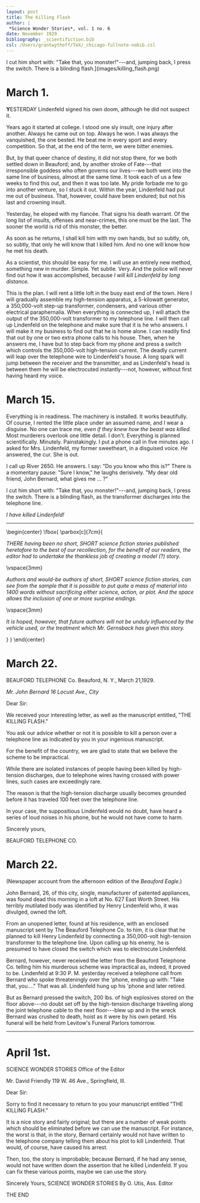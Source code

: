 ```yaml
---
layout: post
title: The Killing Flash
author: |
 *Science Wonder Stories*, vol. 1 no. 6
date: November 1929
bibliography: _scientifiction.bib
csl: /Users/grantwythoff/TeX/_chicago-fullnote-nobib.csl
---
```


I cut him short with: "Take that, you monster!"---and, jumping back, I press the switch. There is a blinding flash.](images/killing_flash.png)

# March 1.

**Y**ESTERDAY Lindenfeld signed his own doom, although he did not suspect it.

Years ago it started at college. I stood one sly insult, one injury after another. Always he came out on top. Always he won. I was always the vanquished, the one bested. He beat me in every sport and every competition. So that, at the end of the term, we were bitter enemies.

But, by that queer chance of destiny, it did not stop there, for we both settled down in Beauford; and, by another stroke of Fate---that irresponsible goddess who often governs our lives---we both went into the same line of business, almost at the same time. It took each of us a few weeks to find this out, and then it was too late. My pride forbade me to go into another venture, so I stuck it out. Within the year, Lindenfeld had put me out of business. That, however, could have been endured; but not his last and crowning insult.

Yesterday, he eloped with my fiancée. That signs his death warrant. Of the long list of insults, offenses and near-crimes, this one must be the last. The sooner the world is rid of this monster, the better.

As soon as he returns, I shall kill him with my own hands, but so subtly, oh, so subtly, that only he will know that I killed him. And no one will know how he met his death.

As a scientist, this should be easy for me. I will use an entirely new method, something new in murder. Simple. Yet subtle. Very. And the police will never find out how it was accomplished, because *I will kill Lindenfeld by long distance.*

This is the plan. I will rent a little loft in the busy east end of the town. Here I will gradually assemble my high-tension apparatus, a 5-kilowatt generator, a 350,000-volt step-up transformer, condensers, and various other electrical paraphernalia. When everything is connected up, I will attach the output of the 350,000-volt transformer to my telephone line. I will then call up Lindenfeld on the telephone and make sure that it is he who answers. I will make it my business to find out that he is home alone. I can readily find that out by one or two extra phone calls to his house. Then, when he answers me, I have but to step back from my phone and press a switch which controls the 350,000-volt high-tension current. The deadly current will leap over the telephone wire to Lindenfeld's house. A long spark will jump between the receiver and the transmitter, and as Lindenfeld's head is between them he will be electrocuted instantly---not, however, without first having heard my voice.

# March 15.

Everything is in readiness. The machinery is installed. It works beautifully. Of course, I rented the little place under an assumed name, and I wear a disguise. No one can trace me, *even if they knew how the beast was killed.* Most murderers overlook one little detail. I don't. Everything is planned scientifically. Minutely. Painstakingly. I put a phone call in five minutes ago. I asked for Mrs. Lindenfeld, my former sweetheart, in a disguised voice. *He* answered, the cur. She is out.

I call up River 2650. He answers. I say: "Do you know who this is?" There is a momentary pause: "Sure I know," he laughs derisively. "My dear old friend, John Bernard, what gives me ... ?"

I cut him short with: "Take that, you monster!"---and,
jumping back, I press the switch. There is a blinding flash, as the transformer discharges into the telephone line. 

*I have killed Lindenfeld!*

* * *

\begin{center}
\fbox{
  \parbox[c]{7cm}{
  
*THERE having been no short, SHORT science fiction stories published heretofore to the best of our recollection, for the benefit of our readers, the editor had to undertake the thankless job of creating a model (?) story.*

\vspace{3mm}

*Authors and would-be authors of short, SHORT science fiction stories, can see from the sample that it is possible to put quite a mass of material into 1400 words without sacrificing either science, action, or plot.  And the space allows the inclusion of one or more surprise endings.*

\vspace{3mm}

*It is hoped, however, that future authors will not be unduly influenced by the vehicle used, or the treatment which Mr. Gernsback has given this story.*

  }
}
\end{center}

# March 22.

BEAUFORD TELEPHONE Co.
Beauford, N. Y., 
March 21,1929.

*Mr. John Bernard*
*16 Locust Ave., City*

Dear Sir:

We received your interesting letter, as well as the manuscript entitled, "THE KILLING FLASH."

You ask our advice whether or not it is possible to kill a person over a telephone line as indicated by you in your ingenious manuscript.

For the benefit of the country, we are glad to state that we believe the scheme to be impractical.

While there are isolated instances of people having been killed by high-tension discharges, due to telephone wires having crossed with power lines, such cases are exceedingly rare.

The reason is that the high-tension discharge usually becomes grounded before it has traveled 100 feet over the telephone line.

In your case, the suppositious Lindenfeld would no doubt, have heard a series of loud noises in his phone, but he would not have come to harm.

Sincerely yours,

BEAUFORD TELEPHONE CO.

# March 22.

(Newspaper account from the afternoon edition of
the *Beauford Eagle.*) 

John Bernard, 26, of this city, single, manufacturer of patented appliances, was found dead this morning in a loft at No. 627 East Worth Street. His terribly mutilated body was identified by Henry Lindenfeld who, it was divulged, owned the loft.

From an unopened letter, found at his residence, with an enclosed manuscript sent by The Beauford Telephone Co. to him, it is clear that he planned to kill Henry Lindenfeld by connecting a 350,000-volt high-tension transformer to the telephone line. Upon calling up his enemy, he is presumed to have closed the switch which was to electrocute Lindenfeld.

Bernard, however, never received the letter from the Beauford Telephone Co. telling him his murderous scheme was impractical as, indeed, it proved to be. Lindenfeld at 9:30 P. M. yesterday received a telephone call from Bernard who spoke threateningly over the 'phone, ending up with: "Take that, you...." That was all. Lindenfeld hung up his 'phone and later retired.

But as Bernard pressed the switch, 200 lbs. of high explosives stored on the floor above---no doubt set off by the high-tension discharge traveling along the joint telephone cable to the next floor---blew up and in the wreck Bernard was crushed to death, hoist as it were by his own petard. His funeral will be held from Levitow's Funeral Parlors tomorrow.

* * *

# April 1st.

SCIENCE WONDER STORIES
Office of the Editor

Mr. David Friendly 
119 W. 46 Ave.,
Springfield, Ill.

Dear Sir:

Sorry to find it necessary to return to you your manuscript entitled "THE KILLING FLASH."

It is a nice story and fairly original; but there are a number of weak points which should be eliminated before we can use the manuscript. For instance, the worst is that, in the story, Bernard certainly would not have written to the telephone company telling them about his plot to kill Lindenfeld. That would, of course, have caused his arrest.

Then, too, the story is improbable; because Bernard, if he had any sense, would not have written down the assertion that he killed Lindenfeld. If you can fix these various points, maybe we can use the story.

Sincerely Yours,
SCIENCE WONDER STORIES
By O. Utis, Ass. Editor

THE END